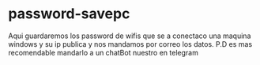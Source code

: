 # password-savepc
Aqui guardaremos los password de wifis que se a conectaco una maquina windows y su ip publica y nos mandamos por correo los datos. P.D es mas recomendable mandarlo a un chatBot nuestro en telegram
